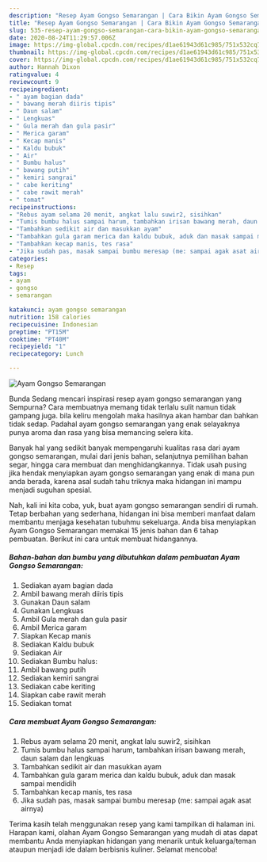 ```yaml
---
description: "Resep Ayam Gongso Semarangan | Cara Bikin Ayam Gongso Semarangan Yang Menggugah Selera"
title: "Resep Ayam Gongso Semarangan | Cara Bikin Ayam Gongso Semarangan Yang Menggugah Selera"
slug: 535-resep-ayam-gongso-semarangan-cara-bikin-ayam-gongso-semarangan-yang-menggugah-selera
date: 2020-08-24T11:29:57.006Z
image: https://img-global.cpcdn.com/recipes/d1ae61943d61c985/751x532cq70/ayam-gongso-semarangan-foto-resep-utama.jpg
thumbnail: https://img-global.cpcdn.com/recipes/d1ae61943d61c985/751x532cq70/ayam-gongso-semarangan-foto-resep-utama.jpg
cover: https://img-global.cpcdn.com/recipes/d1ae61943d61c985/751x532cq70/ayam-gongso-semarangan-foto-resep-utama.jpg
author: Hannah Dixon
ratingvalue: 4
reviewcount: 9
recipeingredient:
- " ayam bagian dada"
- " bawang merah diiris tipis"
- " Daun salam"
- " Lengkuas"
- " Gula merah dan gula pasir"
- " Merica garam"
- " Kecap manis"
- " Kaldu bubuk"
- " Air"
- " Bumbu halus"
- " bawang putih"
- " kemiri sangrai"
- " cabe keriting"
- " cabe rawit merah"
- " tomat"
recipeinstructions:
- "Rebus ayam selama 20 menit, angkat lalu suwir2, sisihkan"
- "Tumis bumbu halus sampai harum, tambahkan irisan bawang merah, daun salam dan lengkuas"
- "Tambahkan sedikit air dan masukkan ayam"
- "Tambahkan gula garam merica dan kaldu bubuk, aduk dan masak sampai mendidih"
- "Tambahkan kecap manis, tes rasa"
- "Jika sudah pas, masak sampai bumbu meresap (me: sampai agak asat airnya)"
categories:
- Resep
tags:
- ayam
- gongso
- semarangan

katakunci: ayam gongso semarangan 
nutrition: 158 calories
recipecuisine: Indonesian
preptime: "PT15M"
cooktime: "PT40M"
recipeyield: "1"
recipecategory: Lunch

---
```



![Ayam Gongso Semarangan](https://img-global.cpcdn.com/recipes/d1ae61943d61c985/751x532cq70/ayam-gongso-semarangan-foto-resep-utama.jpg)

Bunda Sedang mencari inspirasi resep ayam gongso semarangan yang Sempurna? Cara membuatnya memang tidak terlalu sulit namun tidak gampang juga. bila keliru mengolah maka hasilnya akan hambar dan bahkan tidak sedap. Padahal ayam gongso semarangan yang enak selayaknya punya aroma dan rasa yang bisa memancing selera kita.

Banyak hal yang sedikit banyak mempengaruhi kualitas rasa dari ayam gongso semarangan, mulai dari jenis bahan, selanjutnya pemilihan bahan segar, hingga cara membuat dan menghidangkannya. Tidak usah pusing jika hendak menyiapkan ayam gongso semarangan yang enak di mana pun anda berada, karena asal sudah tahu triknya maka hidangan ini mampu menjadi suguhan spesial.




Nah, kali ini kita coba, yuk, buat ayam gongso semarangan sendiri di rumah. Tetap berbahan yang sederhana, hidangan ini bisa memberi manfaat dalam membantu menjaga kesehatan tubuhmu sekeluarga. Anda bisa menyiapkan Ayam Gongso Semarangan memakai 15 jenis bahan dan 6 tahap pembuatan. Berikut ini cara untuk membuat hidangannya.

<!--inarticleads1-->

##### Bahan-bahan dan bumbu yang dibutuhkan dalam pembuatan Ayam Gongso Semarangan:

1. Sediakan  ayam bagian dada
1. Ambil  bawang merah diiris tipis
1. Gunakan  Daun salam
1. Gunakan  Lengkuas
1. Ambil  Gula merah dan gula pasir
1. Ambil  Merica garam
1. Siapkan  Kecap manis
1. Sediakan  Kaldu bubuk
1. Sediakan  Air
1. Sediakan  Bumbu halus:
1. Ambil  bawang putih
1. Sediakan  kemiri sangrai
1. Sediakan  cabe keriting
1. Siapkan  cabe rawit merah
1. Sediakan  tomat




<!--inarticleads2-->

##### Cara membuat Ayam Gongso Semarangan:

1. Rebus ayam selama 20 menit, angkat lalu suwir2, sisihkan
1. Tumis bumbu halus sampai harum, tambahkan irisan bawang merah, daun salam dan lengkuas
1. Tambahkan sedikit air dan masukkan ayam
1. Tambahkan gula garam merica dan kaldu bubuk, aduk dan masak sampai mendidih
1. Tambahkan kecap manis, tes rasa
1. Jika sudah pas, masak sampai bumbu meresap (me: sampai agak asat airnya)




Terima kasih telah menggunakan resep yang kami tampilkan di halaman ini. Harapan kami, olahan Ayam Gongso Semarangan yang mudah di atas dapat membantu Anda menyiapkan hidangan yang menarik untuk keluarga/teman ataupun menjadi ide dalam berbisnis kuliner. Selamat mencoba!

